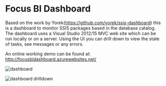# Focus BI Dashboard
Based on the work by Yorek(https://github.com/yorek/ssis-dashboard) this is a dashboard to monitor SSIS packages based in the database catalog. The dashboard uses a Visual Studio 2012/15 MVC web site which can be run locally or on a server. Using the UI you can drill down to view the state of tasks, see messages or any errors. 

An online working demo can be found at: http://focusbidashboard.azurewebsites.net/

![dashboard](https://cloud.githubusercontent.com/assets/15170287/11864477/bf7024d6-a494-11e5-90b7-1857c4dfdf7f.png)

![dashboard drilldown](https://cloud.githubusercontent.com/assets/15170287/11864588/e4180028-a495-11e5-9d6d-a0a536ef619d.png)


